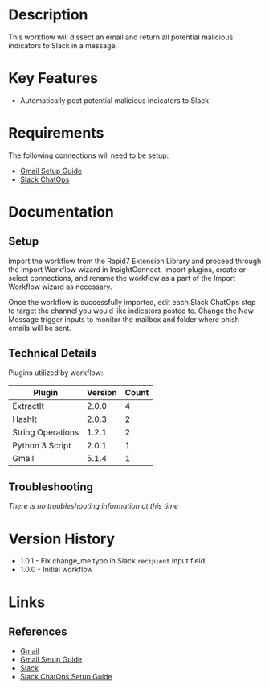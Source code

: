 # Description

This workflow will dissect an email and return all potential malicious indicators to Slack in a message. 

# Key Features

* Automatically post potential malicious indicators to Slack

# Requirements

The following connections will need to be setup: 

* [Gmail Setup Guide](https://insightconnect.help.rapid7.com/docs/gmail-api)
* [Slack ChatOps](https://insightconnect.help.rapid7.com/docs/configure-slack-for-chatops)

# Documentation

## Setup

Import the workflow from the Rapid7 Extension Library and proceed through the Import Workflow wizard in InsightConnect. Import plugins, create or select connections, and rename the workflow as a part of the Import Workflow wizard as necessary.

Once the workflow is successfully imported, edit each Slack ChatOps step to target the channel you would like indicators posted to. Change the New Message trigger inputs to monitor the mailbox and folder where phish emails will be sent. 

## Technical Details

Plugins utilized by workflow:

|Plugin|Version|Count|
|----|----|--------|
|ExtractIt|2.0.0|4|
|HashIt|2.0.3|2|
|String Operations|1.2.1|2|
|Python 3 Script|2.0.1|1|
|Gmail|5.1.4|1|

## Troubleshooting

_There is no troubleshooting information at this time_

# Version History

* 1.0.1 - Fix change_me typo in Slack `recipient` input field
* 1.0.0 - Initial workflow

# Links

## References

* [Gmail](https://mail.google.com/)
* [Gmail Setup Guide](https://insightconnect.help.rapid7.com/docs/gmail-api)
* [Slack](https://slack.com/)
* [Slack ChatOps Setup Guide](https://insightconnect.help.rapid7.com/docs/configure-slack-for-chatops)
